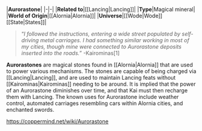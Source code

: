 |**Aurorastone**|
|-|-|
|**Related to**|[[Lancing\|Lancing]]|
|**Type**|Magical mineral|
|**World of Origin**|[[Alornia\|Alornia]]|
|**Universe**|[[Wode\|Wode]] [[State\|States]]|

>“*I followed the instructions, entering a wide street populated by self-driving metal carriages. I had something similar working in most of my cities, though mine were connected to Aurorastone deposits inserted into the roads.*”
\-Kairominas[1]


**Aurorastones** are magical stones found in [[Alornia\|Alornia]] that are used to power various mechanisms. The stones are capable of being charged via [[Lancing\|Lancing]], and are used to maintain Lancing feats without [[Kairominas\|Kairominas]] needing to be around. It is implied that the power of an Aurorastone diminishes over time, and that Kai must then recharge them with Lancing.
The known uses for Aurorastone include weather control, automated carriages resembling cars within Alornia cities, and enchanted swords.



https://coppermind.net/wiki/Aurorastone